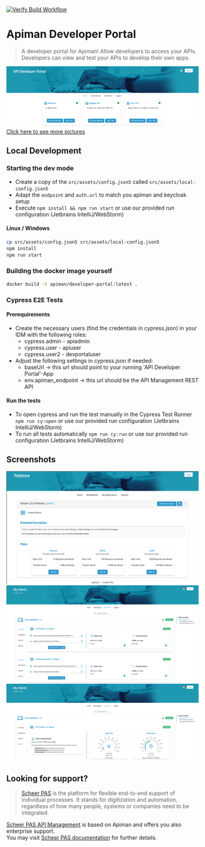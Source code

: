 [![Verify Build Workflow](https://github.com/apiman/apiman-developer-portal/actions/workflows/verify.yml/badge.svg)](https://github.com/apiman/apiman-developer-portal/actions/workflows/verify.yml)

# Apiman Developer Portal

 > A developer portal for Apiman! Allow developers to access your APIs. Developers can view and test your APIs to develop their own apps.

![Landing](./docu/landing.png)
[Click here to see more pictures](#screenshots)


## Local Development

### Starting the dev mode

* Create a copy of the `src/assets/config.json5` called `src/assets/local-config.json5`
* Adapt the `endpoint` and `auth.url` to match you apiman and keycloak setup
* Execute `npm install && npm run start` or use our provided run configuration (Jetbrains IntelliJ/WebStorm)

#### Linux / Windows
```bash
cp src/assets/config.json5 src/assets/local-config.json5
npm install
npm run start
```

### Building the docker image yourself

```bash
docker build -t apiman/developer-portal:latest .
```

### Cypress E2E Tests
#### Prerequirements
* Create the necessary users (find the credentials in cypress.json) in your IDM with the following roles:
  * cypress.admin - apiadmin
  * cypress.user - apiuser
  * cypress.user2 - devportaluser
* Adjust the following settings in cypress.json if needed:
  * baseUrl -> this url should point to your running 'API Developer Portal'-App 
  * env.apiman_endpoint -> this url should be the API Management REST API

#### Run the tests
* To open cypress and run the test manually in the Cypress Test Runner  `npm run cy:open` or use our provided run configuration (Jetbrains IntelliJ/WebStorm)
* To run all tests automatically `npm run cy:run` or use our provided run configuration (Jetbrains IntelliJ/WebStorm)

## Screenshots
![Detail](./docu/detail.png)
![MY Clients 1](./docu/my-client1.png)
![My Client 2](./docu/my-client2.png)

## Looking for support?

> [Scheer PAS](https://www.scheer-pas.com/en/) is the platform for flexible end-to-end support of individual processes. It stands for digitization and automation, regardless of how many people, systems or companies need to be integrated.

[Scheer PAS API Management](https://www.scheer-pas.com/en/api-management/) is based on Apiman and offers you also
enterprise support.\
You may visit [Scheer PAS documentation](https://doc.scheer-pas.com/display/HOME) for further details.
